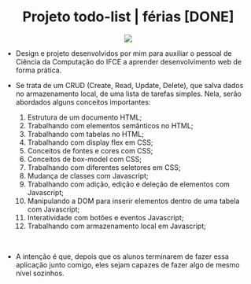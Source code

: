 <center>

# Projeto todo-list | férias [DONE]

<img src="https://i.imgur.com/9TLUkVP.png">
</center>

+ Design e projeto desenvolvidos por mim para auxiliar o pessoal de Ciência da Computação do IFCE a aprender desenvolvimento web de forma prática. 

+ Se trata de um CRUD (Create, Read, Update, Delete), que salva dados no armazenamento local, de uma lista de tarefas simples. Nela, serão abordados alguns conceitos importantes:

    1. Estrutura de um documento HTML;
    2. Trabalhando com elementos semânticos no HTML;
    3. Trabalhando com tabelas no HTML;
    4. Trabalhando com display flex em CSS;
    5. Conceitos de fontes e cores com CSS;
    6. Conceitos de box-model com CSS;
    7. Trabalhando com diferentes seletores em CSS;
    8. Mudança de classes com Javascript;
    9. Trabalhando com adição, edição e deleção de elementos com Javascript;
    10. Manipulando a DOM para inserir elementos dentro de uma tabela com Javascript;
    11. Interatividade com botões e eventos Javascript;
    12. Trabalhando com armazenamento local em Javascript;

<br>

+ A intenção é que, depois que os alunos terminarem de fazer essa aplicação junto comigo, eles sejam capazes de fazer algo de mesmo nível sozinhos.
